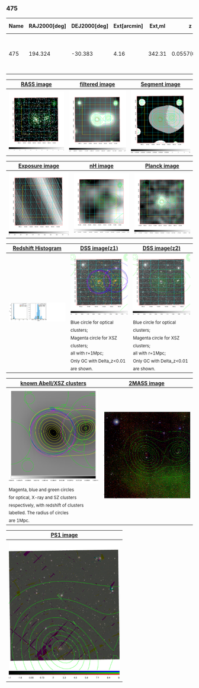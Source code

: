 <div STYLE="page-break-after: always;"></div>

### 475

|Name|RAJ2000[deg]|DEJ2000[deg] |Ext[arcmin]| Ext,ml | z | z_src| C|GC(XSZ,Delta_z<0.01)| GC(OPT,Delta_z<0.01)|GC| R_sig[arcmin] | R500[arcmin] | R500[Mpc]| CRsig[c/s] | CR500[c/s] |L500[1E44 erg/s]|F500[1E-12 erg/s/cm^2]| M500[1E14 Msun]|Tx[keV]|Cnt_sig|Beta|Rc[arcmin]|Comment|Alias|
|---|---|---|---|---|---|------|---|--------|---------|----------|---|---|---|---|---|---|---|---|---|---|---|---|---|---|
|475| 194.324| -30.383| 4.16| 342.31| 0.0557(0.005)| z1, z_xsz| B| MCXC, PSZ2, Tar, XB| A, N, W| A, MCXC, N, PSZ2, Tar, W, XB| 24.206| 15.449| 1.003| 1.036(0.091)| 0.978(0.086)| 1.288(0.052)| 17.414(0.706)| 3.02(0.06)| 4.31(0.06)| 375.8| 0.659(-0.036+0.043)| 5.071(-0.558+0.643)| -| k488|

|[RASS image](../image/475/475_img.pdf)|[filtered image](../image/475/475_fil.pdf)|[Segment image](../image/475/475_seg.pdf)|
|-------------------|--------------------|-------------------|
| <img src="../image/475/475_img.png" width="300">  | <img src="../image/475/475_fil.png" width="300">   | <img src="../image/475/475_seg.png" width="300">  |

|[Exposure image](../image/475/475_mex.pdf)| [nH image](../image/475/475_nh.pdf)| [Planck image](../image/475/475_p.pdf)|
|-------------------|--------------------|-------------------|
|<img src="../image/475/475_mex.png" width="300">   | <img src="../image/475/475_nh.png" width="300">    | <img src="../image/475/475_p.png" width="300"> |

|[Redshift Histogram](../image/475/475_zg.pdf) | [DSS image(z1)](../image/475/475_dss_z1.pdf)      |  [DSS image(z2)](../image/475/475_dss_z2.pdf)    |
|-------------------|--------------------|-------------------|
|<img src="../image/475/475_zg.png" width="300"> |<img src="../image/475/475_dss_z1.png" width="300"> <sub><br>Blue circle for optical clusters; <br>Magenta circle for XSZ clusters; <br>all with r=1Mpc; <br>Only GC with Delta_z<0.01 are shown. </sub>| <img src="../image/475/475_dss_z2.png" width="300"><sub><br>Blue circle for optical clusters; <br>Magenta circle for XSZ clusters; <br>all with r=1Mpc; <br>Only GC with Delta_z<0.01 are shown. </sub> |

|[known Abell/XSZ clusters](../image/475/475_gc.pdf) | [2MASS image](../image/475/475_2mass.pdf)      |
|-------------------|-------------------|
|<img src=../image/475/475_gc.png width="300"> <br><sub>Magenta, blue and green circles <br>for optical, X-ray and SZ clusters <br>respectively, with redshift of clusters <br>labelled. The radius of circles <br>are 1Mpc.</sub>|<img src="../image/475/475_2mass.png" width="300">  |

|[PS1 image](../image/475/475_ps1.pdf)            |
|-------------------|
| <img src="../image/475/475_ps1.pdf" width="300">  |
